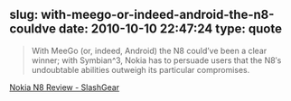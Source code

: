slug: with-meego-or-indeed-android-the-n8-couldve
date: 2010-10-10 22:47:24
type: quote
---

> With MeeGo (or, indeed, Android) the N8 could’ve been a clear winner; with Symbian^3, Nokia has to persuade users that the N8′s undoubtable abilities outweigh its particular compromises.

[Nokia N8 Review - SlashGear](http://www.slashgear.com/nokia-n8-review-10106887/)
